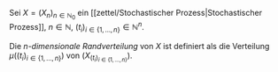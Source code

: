 Sei $X = (X_n)_{n \in \mathbb{N}_0}$ ein [[zettel/Stochastischer Prozess|Stochastischer Prozess]], $n \in \mathbb{N}$, $(t_i)_{i \in \{ 1, \dots, n \}} \in \mathbb{N}^n$.

Die *$n$-dimensionale Randverteilung* von $X$ ist definiert als die Verteilung $\mu((t_i)_{i \in \{ 1, \dots, n \}})$ von $(X_{(t_i)_{i \in \{ 1, \dots, n \}}})$.